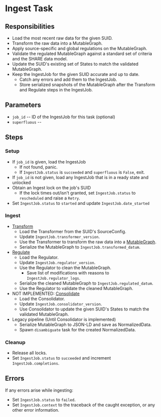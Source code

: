 # Ingest Task

## Responsibilities
* Load the most recent raw data for the given SUID.
* Transform the raw data into a MutableGraph.
* Apply source-specific and global regulations on the MutableGraph.
* Validate the regulated MutableGraph against a standard set of criteria and the SHARE data model.
* Update the SUID's existing set of States to match the validated MutableGraph.
* Keep the IngestJob for the given SUID accurate and up to date.
  * Catch any errors and add them to the IngestJob.
  * Store serialized snapshots of the MutableGraph after the Transform and Regulate steps in the IngestJob.


## Parameters
* `job_id` -- ID of the IngestJob for this task (optional)
* `superfluous` --


## Steps

### Setup
* If `job_id` is given, load the IngestJob
  * If not found, panic.
  * If `IngestJob.status` is `succeeded` and `superfluous` is `False`, exit.
* If `job_id` is not given, load any IngestJob that is in a ready state and unlocked
* Obtain an Ingest lock on the job's SUID
  * If the lock times out/isn't granted, set `IngestJob.status` to `rescheduled` and raise a `Retry`.
* Set `IngestJob.status` to `started` and update `IngestJob.date_started`


### Ingest
* [Transform](../ingest/Transformer.md)
  * Load the Transformer from the SUID's SourceConfig.
  * Update `IngestJob.transformer_version`.
  * Use the Transformer to transform the raw data into a [MutableGraph](../ingest/Graph.md).
  * Serialize the MutableGraph to `IngestJob.transformed_datum`.
* [Regulate](../ingest/Regulator.md)
  * Load the Regulator.
  * Update `IngestJob.regulator_version`.
  * Use the Regulator to clean the MutableGraph.
    * Save list of modifications with reasons to `IngestJob.regulator_logs`.
  * Serialize the cleaned MutableGraph to `IngestJob.regulated_datum`.
  * Use the Regulator to validate the cleaned MutableGraph.
* NOT IMPLEMENTED: [Consolidate](../ingest/Consolidator.md)
  * Load the Consolidator.
  * Update `IngestJob.consolidator_version`.
  * Use Consolidator to update the given SUID's States to match the validated MutableGraph.
* Legacy pipeline (Until Consolidator is implemented)
  * Serialize MutableGraph to JSON-LD and save as NormalizedData.
  * Spawn `disambiguate` task for the created NormalizedData.


### Cleanup
* Release all locks.
* Set `IngestJob.status` to `succeeded` and increment `IngestJob.completions`.


## Errors
If any errors arise while ingesting:
* Set `IngestJob.status` to `failed`.
* Set `IngestJob.context` to the traceback of the caught exception, or any other error information.

